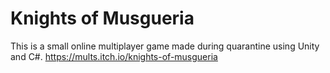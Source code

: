 # Knights of Musgueria
This is a small online multiplayer game made during quarantine using Unity and C#.
https://mults.itch.io/knights-of-musgueria
